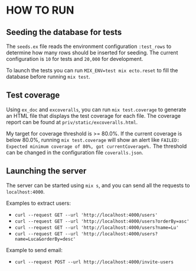 # HOW TO RUN

## Seeding the database for tests
The `seeds.ex` file reads the environment configuration `:test_rows` to determine how many rows should be inserted for seeding.
The current configuration is `10` for tests and `20,000` for development.

To launch the tests you can run `MIX_ENV=test mix ecto.reset` to fill the database before running `mix test`.

## Test coverage
Using `ex_doc` and `excoveralls`, you can run `mix test.coverage` to generate an HTML file that displays the test coverage for each file.
The coverage report can be found at `priv/static/excoveralls.html`.

My target for coverage threshold is >= 80.0%. If the current coverage is below 80.0%, running `mix test.coverage` will 
show an alert like `FAILED: Expected minimum coverage of 80%, got currentCoverage%.` 
The threshold can be changed in the configuration file `coveralls.json`.

## Launching the server
The server can be started using `mix s`, and you can send all the requests to `localhost:4000`.

Examples to extract users:
- `curl --request GET --url 'http://localhost:4000/users'`
- `curl --request GET --url 'http://localhost:4000/users?orderBy=asc'`
- `curl --request GET --url 'http://localhost:4000/users?name=Lu'`
- `curl --request GET --url 'http://localhost:4000/users?name=Luca&orderBy=desc'`

Example to send email:
- `curl --request POST --url http://localhost:4000/invite-users`
